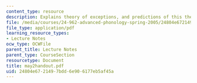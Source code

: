 ```yaml
---
content_type: resource
description: Explains theory of exceptions, and predictions of this theory.
file: /media/courses/24-962-advanced-phonology-spring-2005/24804e6721497bdd6e906177eb5af45a_may2handout.pdf
file_type: application/pdf
learning_resource_types:
- Lecture Notes
ocw_type: OCWFile
parent_title: Lecture Notes
parent_type: CourseSection
resourcetype: Document
title: may2handout.pdf
uid: 24804e67-2149-7bdd-6e90-6177eb5af45a
---
```

